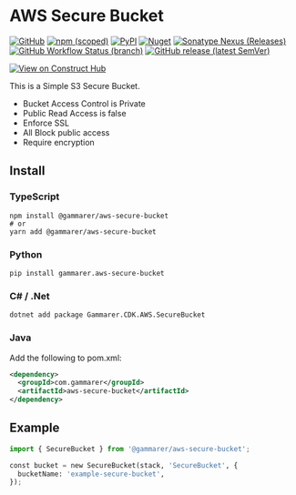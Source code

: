 # AWS Secure Bucket

[![GitHub](https://img.shields.io/github/license/gammarer/aws-secure-bucket?style=flat-square)](https://github.com/gammarer/aws-secure-bucket/blob/main/LICENSE)
[![npm (scoped)](https://img.shields.io/npm/v/@gammarer/aws-secure-bucket?style=flat-square)](https://www.npmjs.com/package/@gammarer/aws-secure-bucket)
[![PyPI](https://img.shields.io/pypi/v/gammarer.aws-secure-bucket?style=flat-square)](https://pypi.org/project/gammarer.aws-secure-bucket/)
[![Nuget](https://img.shields.io/nuget/v/Gammarer.CDK.AWS.SecureBucket?style=flat-square)](https://www.nuget.org/packages/Gammarer.CDK.AWS.SecureBucket/)
[![Sonatype Nexus (Releases)](https://img.shields.io/nexus/r/com.gammarer/aws-secure-bucket?server=https%3A%2F%2Fs01.oss.sonatype.org%2F&style=flat-square)](https://s01.oss.sonatype.org/content/repositories/releases/com/gammarer/aws-secure-bucket/)
[![GitHub Workflow Status (branch)](https://img.shields.io/github/actions/workflow/status/gammarer/aws-secure-bucket/release.yml?branch=main&label=release&style=flat-square)](https://github.com/gammarer/aws-secure-bucket/actions/workflows/release.yml)
[![GitHub release (latest SemVer)](https://img.shields.io/github/v/release/gammarer/aws-secure-bucket?sort=semver&style=flat-square)](https://github.com/gammarer/aws-secure-bucket/releases)

[![View on Construct Hub](https://constructs.dev/badge?package=@gammarer/aws-secure-bucket)](https://constructs.dev/packages/@gammarer/aws-secure-bucket)

This is a Simple S3 Secure Bucket.

* Bucket Access Control is Private
* Public Read Access is false
* Enforce SSL
* All Block public access
* Require encryption

## Install

### TypeScript

```shell
npm install @gammarer/aws-secure-bucket
# or
yarn add @gammarer/aws-secure-bucket
```

### Python

```shell
pip install gammarer.aws-secure-bucket
```

### C# / .Net

```shell
dotnet add package Gammarer.CDK.AWS.SecureBucket
```

### Java

Add the following to pom.xml:

```xml
<dependency>
  <groupId>com.gammarer</groupId>
  <artifactId>aws-secure-bucket</artifactId>
</dependency>
```

## Example

```python
import { SecureBucket } from '@gammarer/aws-secure-bucket';

const bucket = new SecureBucket(stack, 'SecureBucket', {
  bucketName: 'example-secure-bucket',
});
```
